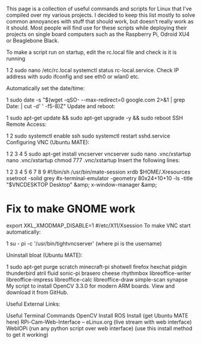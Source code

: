 This page is a collection of useful commands and scripts for Linux that I’ve compiled over my various projects. I decided to keep this list mostly to solve common annoyances with stuff that should work, but doesn’t really work as it should. Most people will find use for these scripts while deploying their projects on single board computers such as the Raspberry Pi, Odroid XU4 or Beaglebone Black.

To make a script run on startup, edit the rc.local file and check is it is running

1
2
sudo nano /etc/rc.local
systemctl status rc-local.service.
Check IP address with sudo ifconfig and see eth0 or wlan0 etc.

Automatically set the date/time:

1
sudo date -s "$(wget -qSO- --max-redirect=0 google.com 2&gt;&amp;1 | grep Date: | cut -d' ' -f5-8)Z"
Update and reboot:

1
sudo apt-get update &amp;&amp; sudo apt-get upgrade -y &amp;&amp; sudo reboot
SSH Remote Access:

1
2
sudo systemctl enable ssh
sudo systemctl restart sshd.service
Configuring VNC (Ubuntu MATE):

1
2
3
4
5
sudo apt-get install vncserver
vncserver
sudo nano .vnc/xstartup
nano .vnc/xstartup
chmod 777 .vnc/xstartup
Insert the following lines:

1
2
3
4
5
6
7
8
9
#!/bin/sh
/usr/bin/mate-session
xrdb $HOME/.Xresources
xsetroot -solid grey
#x-terminal-emulator -geometry 80x24+10+10 -ls -title "$VNCDESKTOP Desktop" &amp;amp;
x-window-manager &amp;amp;
# Fix to make GNOME work
export XKL_XMODMAP_DISABLE=1
#/etc/X11/Xsession
To make VNC start automatically:

1
su - pi -c '/usr/bin/tightvncserver'
(where pi is the username)

Uninstall bloat (Ubuntu MATE):

1
sudo apt-get purge scratch minecraft-pi shotwell firefox hexchat pidgin thunderbird atril fluid sonic-pi brasero cheese rhythmbox libreoffice-writer libreoffice-impress libreoffice-calc libreoffice-draw simple-scan synapse
My script to install OpenCV 3.3.0 for modern ARM boards.
View and download it from GitHub.

Useful External Links:

Useful Terminal Commands
OpenCV Install
ROS Install (get Ubuntu MATE here)
RPi-Cam-Web-Interface – eLinux.org (live stream with web interface)
WebIOPi (run any python script over web interface) (use this install method to get it working)
